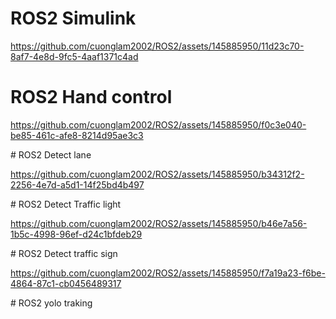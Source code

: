 # ROS2 Simulink

https://github.com/cuonglam2002/ROS2/assets/145885950/11d23c70-8af7-4e8d-9fc5-4aaf1371c4ad
 
 # ROS2 Hand control
 
https://github.com/cuonglam2002/ROS2/assets/145885950/f0c3e040-be85-461c-afe8-8214d95ae3c3

﻿# ROS2 Detect lane

https://github.com/cuonglam2002/ROS2/assets/145885950/b34312f2-2256-4e7d-a5d1-14f25bd4b497

 ﻿# ROS2 Detect Traffic light

https://github.com/cuonglam2002/ROS2/assets/145885950/b46e7a56-1b5c-4998-96ef-d24c1bfdeb29

 ﻿# ROS2 Detect traffic sign

https://github.com/cuonglam2002/ROS2/assets/145885950/f7a19a23-f6be-4864-87c1-cb0456489317

 ﻿# ROS2 yolo traking
  
